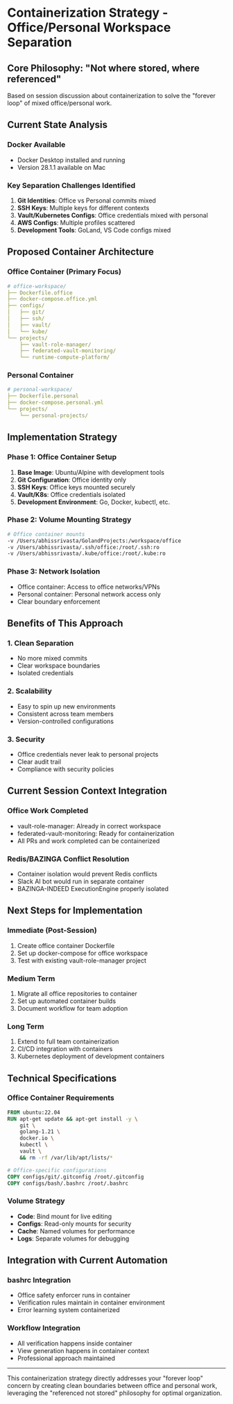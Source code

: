 # Containerization Strategy - Office/Personal Workspace Separation

## Core Philosophy: "Not where stored, where referenced"

Based on session discussion about containerization to solve the "forever loop" of mixed office/personal work.

## Current State Analysis

### Docker Available
- Docker Desktop installed and running
- Version 28.1.1 available on Mac

### Key Separation Challenges Identified
1. **Git Identities**: Office vs Personal commits mixed
2. **SSH Keys**: Multiple keys for different contexts
3. **Vault/Kubernetes Configs**: Office credentials mixed with personal
4. **AWS Configs**: Multiple profiles scattered
5. **Development Tools**: GoLand, VS Code configs mixed

## Proposed Container Architecture

### Office Container (Primary Focus)
```yaml
# office-workspace/
├── Dockerfile.office
├── docker-compose.office.yml
├── configs/
│   ├── git/
│   ├── ssh/
│   ├── vault/
│   └── kube/
└── projects/
    ├── vault-role-manager/
    ├── federated-vault-monitoring/
    └── runtime-compute-platform/
```

### Personal Container
```yaml
# personal-workspace/
├── Dockerfile.personal
├── docker-compose.personal.yml
└── projects/
    └── personal-projects/
```

## Implementation Strategy

### Phase 1: Office Container Setup
1. **Base Image**: Ubuntu/Alpine with development tools
2. **Git Configuration**: Office identity only
3. **SSH Keys**: Office keys mounted securely
4. **Vault/K8s**: Office credentials isolated
5. **Development Environment**: Go, Docker, kubectl, etc.

### Phase 2: Volume Mounting Strategy
```bash
# Office container mounts
-v /Users/abhissrivasta/GolandProjects:/workspace/office
-v /Users/abhissrivasta/.ssh/office:/root/.ssh:ro
-v /Users/abhissrivasta/.kube/office:/root/.kube:ro
```

### Phase 3: Network Isolation
- Office container: Access to office networks/VPNs
- Personal container: Personal network access only
- Clear boundary enforcement

## Benefits of This Approach

### 1. Clean Separation
- No more mixed commits
- Clear workspace boundaries
- Isolated credentials

### 2. Scalability
- Easy to spin up new environments
- Consistent across team members
- Version-controlled configurations

### 3. Security
- Office credentials never leak to personal projects
- Clear audit trail
- Compliance with security policies

## Current Session Context Integration

### Office Work Completed
- vault-role-manager: Already in correct workspace
- federated-vault-monitoring: Ready for containerization
- All PRs and work completed can be containerized

### Redis/BAZINGA Conflict Resolution
- Container isolation would prevent Redis conflicts
- Slack AI bot would run in separate container
- BAZINGA-INDEED ExecutionEngine properly isolated

## Next Steps for Implementation

### Immediate (Post-Session)
1. Create office container Dockerfile
2. Set up docker-compose for office workspace
3. Test with existing vault-role-manager project

### Medium Term
1. Migrate all office repositories to container
2. Set up automated container builds
3. Document workflow for team adoption

### Long Term
1. Extend to full team containerization
2. CI/CD integration with containers
3. Kubernetes deployment of development containers

## Technical Specifications

### Office Container Requirements
```dockerfile
FROM ubuntu:22.04
RUN apt-get update && apt-get install -y \
    git \
    golang-1.21 \
    docker.io \
    kubectl \
    vault \
    && rm -rf /var/lib/apt/lists/*

# Office-specific configurations
COPY configs/git/.gitconfig /root/.gitconfig
COPY configs/bash/.bashrc /root/.bashrc
```

### Volume Strategy
- **Code**: Bind mount for live editing
- **Configs**: Read-only mounts for security
- **Cache**: Named volumes for performance
- **Logs**: Separate volumes for debugging

## Integration with Current Automation

### bashrc Integration
- Office safety enforcer runs in container
- Verification rules maintain in container environment
- Error learning system containerized

### Workflow Integration
- All verification happens inside container
- View generation happens in container context
- Professional approach maintained

---

This containerization strategy directly addresses your "forever loop" concern by creating clean boundaries between office and personal work, leveraging the "referenced not stored" philosophy for optimal organization.